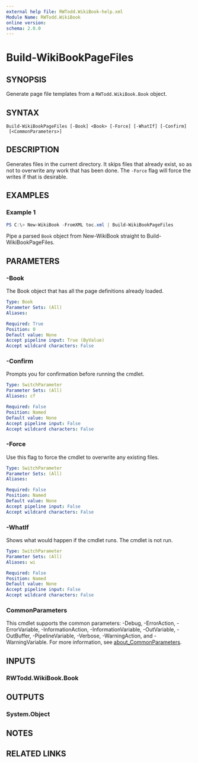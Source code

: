 ```yaml
---
external help file: RWTodd.WikiBook-help.xml
Module Name: RWTodd.WikiBook
online version:
schema: 2.0.0
---
```


# Build-WikiBookPageFiles

## SYNOPSIS
Generate page file templates from a `RWTodd.WikiBook.Book` object.

## SYNTAX

```
Build-WikiBookPageFiles [-Book] <Book> [-Force] [-WhatIf] [-Confirm]
 [<CommonParameters>]
```

## DESCRIPTION
Generates files in the current directory. It skips files that already exist, so as not to overwrite any
work that has been done.  The `-Force` flag will force the writes if that is desirable.

## EXAMPLES

### Example 1
```powershell
PS C:\> New-WikiBook -FromXML toc.xml | Build-WikiBookPageFiles
```

Pipe a parsed `Book` object from New-WikiBook straight to Build-WikiBookPageFiles.

## PARAMETERS

### -Book
The Book object that has all the page definitions already loaded.

```yaml
Type: Book
Parameter Sets: (All)
Aliases:

Required: True
Position: 0
Default value: None
Accept pipeline input: True (ByValue)
Accept wildcard characters: False
```

### -Confirm
Prompts you for confirmation before running the cmdlet.

```yaml
Type: SwitchParameter
Parameter Sets: (All)
Aliases: cf

Required: False
Position: Named
Default value: None
Accept pipeline input: False
Accept wildcard characters: False
```

### -Force
Use this flag to force the cmdlet to overwrite any existing files.

```yaml
Type: SwitchParameter
Parameter Sets: (All)
Aliases:

Required: False
Position: Named
Default value: None
Accept pipeline input: False
Accept wildcard characters: False
```

### -WhatIf
Shows what would happen if the cmdlet runs.
The cmdlet is not run.

```yaml
Type: SwitchParameter
Parameter Sets: (All)
Aliases: wi

Required: False
Position: Named
Default value: None
Accept pipeline input: False
Accept wildcard characters: False
```

### CommonParameters
This cmdlet supports the common parameters: -Debug, -ErrorAction, -ErrorVariable, -InformationAction, -InformationVariable, -OutVariable, -OutBuffer, -PipelineVariable, -Verbose, -WarningAction, and -WarningVariable. For more information, see [about_CommonParameters](http://go.microsoft.com/fwlink/?LinkID=113216).

## INPUTS

### RWTodd.WikiBook.Book
## OUTPUTS

### System.Object
## NOTES

## RELATED LINKS
